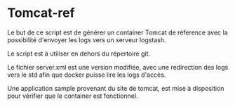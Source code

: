 # Tomcat-ref

Le but de ce script est de générer un container Tomcat de réference avec la possibilité d'envoyer les logs vers un serveur logstash.

Le script est à utiliser en dehors du répertoire git.

Le fichier server.xml est une version modifiée, avec une redirection des logs vers le std afin que docker puisse lire les logs d'accès.

Une application sample provenant du site de tomcat, est mise à disposition pour vérifier que le container est fonctionnel.

